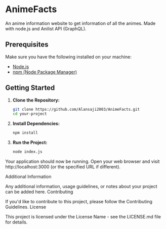 
# AnimeFacts

An anime information website to get information of all the animes. Made with node.js and Anilist API (GraphQL).

## Prerequisites

Make sure you have the following installed on your machine:

- [Node.js](https://nodejs.org/)
- [npm (Node Package Manager)](https://www.npmjs.com/)

## Getting Started

1. **Clone the Repository:**

   ```bash
   git clone https://github.com/Alansaji2003/AnimeFacts.git
   cd your-project

2. **Install Dependencies:** 
    ```bash
    npm install

3. **Run the Project:**

    ```bash
    node index.js

Your application should now be running. Open your web browser and visit http://localhost:3000 (or the specified URL if different).



Additional Information

Any additional information, usage guidelines, or notes about your project can be added here.
Contributing

If you'd like to contribute to this project, please follow the Contributing Guidelines.
License

This project is licensed under the License Name - see the LICENSE.md file for details.

